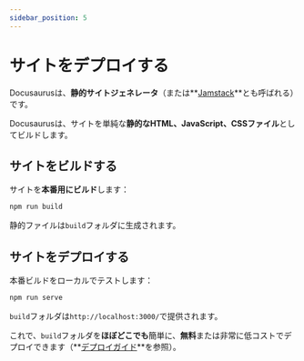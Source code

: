 ```yaml
---
sidebar_position: 5
---
```


# サイトをデプロイする

Docusaurusは、**静的サイトジェネレータ**（または**[Jamstack](https://jamstack.org/)**とも呼ばれる）です。

Docusaurusは、サイトを単純な**静的なHTML、JavaScript、CSSファイル**としてビルドします。

## サイトをビルドする

サイトを**本番用にビルド**します：

```bash
npm run build
```

静的ファイルは`build`フォルダに生成されます。

## サイトをデプロイする

本番ビルドをローカルでテストします：

```bash
npm run serve
```

`build`フォルダは`http://localhost:3000/`で提供されます。

これで、`build`フォルダを**ほぼどこでも**簡単に、**無料**または非常に低コストでデプロイできます（**[デプロイガイド](https://docusaurus.io/docs/deployment)**を参照）。